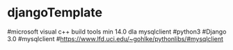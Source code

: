 # djangoTemplate
#microsoft visual c++ build tools min 14.0 dla mysqlclient
#python3
#Django 3.0
#mysqlclient
#https://www.lfd.uci.edu/~gohlke/pythonlibs/#mysqlclient